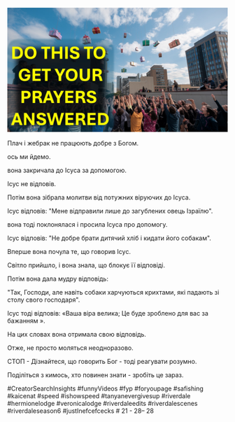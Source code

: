 ![Video cover image](../cover.jpg "cover photo")

Плач і жебрак не працюють добре з Богом.

ось ми йдемо.

вона закричала до Ісуса за допомогою.

Ісус не відповів.

Потім вона зібрала молитви від потужних віруючих до Ісуса.

Ісус відповів: "Мене відправили лише до загублених овець Ізраїлю".

вона тоді поклонялася і просила Ісуса про допомогу.

Ісус відповів: "Не добре брати дитячий хліб і кидати його собакам".

Вперше вона почула те, що говорив Ісус.

Світло прийшло, і вона знала, що блокує її відповіді.

Потім вона дала мудру відповідь:

"Так, Господи, але навіть собаки харчуються крихтами, які падають зі столу свого господаря".

Ісус тоді відповів: «Ваша віра велика; Це буде зроблено для вас за бажанням ».

На цих словах вона отримала свою відповідь.

Отже, не просто моляться неодноразово.

СТОП - Дізнайтеся, що говорить Бог - тоді реагувати розумно.

Поділіться з кимось, хто повинен знати - зробіть це зараз.


#CreatorSearchInsights #funnyVideos #fyp #foryoupage #safishing #kaicenat #speed #ishowspeed #tanyanevergivesup #riverdale #hermionelodge #veronicalodge #riverdaleedits #riverdalescenes #riverdaleseason6 #justInefcefcecks # 21 - 28– 28


